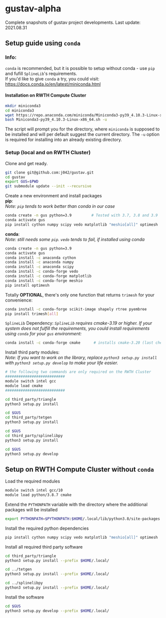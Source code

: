 # gustav-alpha
Complete snapshots of gustav project developments.
Last update: 2021.08.31

## Setup guide using `conda`
### Info:
`conda` is recommended, but it is possible to setup without conda - use `pip` and fufill `SplineLib`'s requirements.  
If you'd like to give `conda` a try, you could visit: https://docs.conda.io/en/latest/miniconda.html

#### Installation on RWTH Compute Cluster
```bash
mkdir miniconda3
cd miniconda3
wget https://repo.anaconda.com/miniconda/Miniconda3-py39_4.10.3-Linux-x86_64.sh
bash Miniconda3-py39_4.10.3-Linux-x86_64.sh -u
```
The script will prompt you for the directory, where `miniconda` is supposed to
be installed and will per default suggest the current directory. The `-u` option
is required for installing into an already existing directory.

### Setup (local and on RWTH Cluster)
Clone and get ready.
```bash
git clone git@github.com:j042/gustav.git
cd gustav
export GUS=$PWD
git submodule update --init --recursive
```

Create a new environment and install packages  
__pip__:  
_Note: `pip` tends to work better than conda in our case_
```bash
conda create -n gus python=3.9         # Tested with 3.7, 3.8 and 3.9
conda activate gus
pip install cython numpy scipy vedo matplotlib "meshio[all]" optimesh
```

__conda__:  
_Note: still needs some `pip`. `vedo` tends to fail, if installed using conda_
```bash
conda create -n gus python=3.9
conda activate gus
conda install -c anaconda cython
conda install -c anaconda numpy
conda install -c anaconda scipy
conda install -c conda-forge vedo  
conda install -c conda-forge matplotlib
conda install -c conda-forge meshio
pip install optimesh
```

Totally __OPTIONAL__, there's only one function that returns `trimesh` for your convenience:
```bash
conda install -c conda-forge scikit-image shapely rtree pyembree
pip install trimesh[all]
```

`SplineLib` Dependency:
_`SplineLib` requires cmake-3.19 or higher. If your system does not fulfill the requirements, you could install requirements using `conda` for your `gus` environment:_  
```bash
conda install -c conda-forge cmake      # installs cmake-3.20 (last checked: 2021.06.25)
```

Install third party modules:  
_Note: If you want to work on the library, replace `python3 setup.py install` with `python3 setup.py develop` to make your life easier._  

```bash
# the following two commands are only required on the RWTH Cluster
###########################
module switch intel gcc
module load cmake
###########################

cd third_party/triangle
python3 setup.py install

cd $GUS
cd third_party/tetgen
python3 setup.py install

cd $GUS
cd third_party/splinelibpy
python3 setup.py install

cd $GUS
python3 setup.py develop
```

## Setup on RWTH Compute Cluster without `conda`

Load the required modules
```bash
module switch intel gcc/10
module load python/3.8.7 cmake
```

Extend the `PYTHONPATH` variable with the directory where the additional
packages will be installed
```bash
export PYTHONPATH=$PYTHONPATH:$HOME/.local/lib/python3.8/site-packages
```

Install the required python dependencies
```bash
pip install cython numpy scipy vedo matplotlib "meshio[all]" optimesh
```

Install all required third party software
```bash
cd third_party/triangle
python3 setup.py install --prefix $HOME/.local/

cd ../tetgen
python3 setup.py install --prefix $HOME/.local/

cd ../splinelibpy
python3 setup.py install --prefix $HOME/.local/
```

Install the software
```bash
cd $GUS
python3 setup.py develop --prefix $HOME/.local/
```
